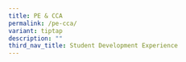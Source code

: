 ```yaml
---
title: PE & CCA
permalink: /pe-cca/
variant: tiptap
description: ""
third_nav_title: Student Development Experience
---
```

